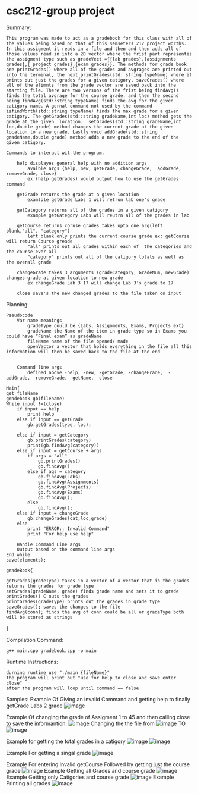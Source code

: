 # csc212-group project
Summary:
	
	This program was made to act as a gradebook for this class with all of the values being based on that of this semseters 212 project worths. In this assigment it reads in a file and then and then adds all of those values read in into a 2D vector where the frist part representes the assigment type such as gradeVect ={{lab grades},{assignments grades},{ project grades},{exam grades}}. The methods for grade book are printGrades() where all of the grades and avgrages are printed out into the terminal, the next printGrades(std::string typeName) where it prints out just the grades for a given catigory, saveGrades() where all of the elimnts from the grade vector are saved back into the starting file. There are two versons of the frist being findAvg() finds the total avgrage for the course grade. and then the second being findAvg(std::string typeName) finds the avg for the given catigory name. A gernal command not used by the command isfindWorth(std::string typeName) finds the max grade for a given catigory. The getGrades(std::string gradeName,int loc) method gets the grade at the given  location.  setGrades(std::string gradeName,int loc,double grade) method changes the current grade at the given location to a new grade. Lastly void addGrade(std::string gradeName,double grade) method adds a new grade to the end of the given catigory. 
	
	Commands to interact wit the program.
 
		help displayes general help with no addition args
			avalble args {help, new, getGrade, changeGrade,  addGrade, removeGrade, close}
			ex (help getGrades) would output how to use the getGrades command

		getGrade returns the grade at a given location
			examlple getGrade Labs 1 will retrun lab one's grade 

		getCategory returns all of the grades in a given catigory 
			example getGategory Labs will reutrn all of the grades in lab

		getCourse returns coruse grades takes upto one arg(left blank,"all", "category")
			left blank only prints the current course grade ex: getCourse will return Course greade
			"all" prints out all grades within each of  the categories and the course ever all
			"category" prints out all of the catigory totals as well as the overall grade 
		 
		changeGrade takes 3 arguments (gradeCategory, GradeNum, newGrade) changes grade at given location to new grade
			ex changeGrade Lab 3 17 will change Lab 3's grade to 17
		
		close save's the new changed grades to the file taken on input
 

		

Planning:	

	Pseudocode
		Var name meanings 
			gradeType could be {Labs, Assignments, Exams, Projects ext}
			gradeName the Name of the item in grade type so in Exams you could have “Final exam” as gradeName
			fileName name of the file opened/ made
			openVector a vector that holds everything in the file all this information will then be saved back to the file at the end


		Command line args
			defined above -help, -new, -getGrade, -changeGrade,  -addGrade, -removeGrade, -getName, -close
			
	Main{
	get fileName
	gradebook gb(filename)	
	While input !=(close)
		if input == help
			print help
		else if input == getGrade
			gb.getGrades(type, loc);
			
		else if input = getCategory
			gb.printGrades(category)
			print(gb.findAvg(category))
		else if input = getCourse + args
			if args = "all"
				gb.printGrades()
				gb.findAvg()
			else if ags = category
				gb.findAvg(Labs)
				gb.findAvg(Assignments)
				gb.findAvg(Projects)
				gb.findAvg(Exams)
				gb.findAvg();
			else
				gb.findAvg();
		else if input = changeGrade
			gb.changeGrades(cat,loc,grade)
		else 
			print "ERROR:: Invalid Command"
			print "For help use help"
		
		Handle Command Line args
		Output based on the command line args 
	End while 
	save(elements);

	gradeBook{

	getGrades(gradeType) takes in a vector of a vector that is the grades returns the grades for grade type 
	setGrades(gradeName, grade) finds grade name and sets it to grade
	printGrades() C outs the grades 
	printGrades(gradeType) prints out the grades in grade type
	saveGrades(); saves the changes to the file
	findAvg(conn); finds the avg of conn could be all or gradeType both will be stored as strings

}

	


Compilation Command:

	g++ main.cpp gradebook.cpp -o main


Runtime Instructions:

	durning runtime use "./main {fileName}" 
	the program will print out "use for help to close and save enter close"
	after the program will loop until command == false 


Samples:
Example Of Giving an invalid Command and getting help to finally getGrade Labs 2 grade
![image](https://user-images.githubusercontent.com/79720949/221473081-832d9aec-7ee0-4375-8d76-bf29460ddf96.png)

Example Of changing the grade of Assigment 1 to 45 and then calling close to save the informantion.
![image](https://user-images.githubusercontent.com/79720949/221474473-84953618-97b4-41e1-b647-c74424e43a5b.png)
Changing the the file from 
![image](https://user-images.githubusercontent.com/79720949/221474542-9d9bf053-63df-43ed-b33b-565194cd6dae.png)
TO
![image](https://user-images.githubusercontent.com/79720949/221474670-1e4fb71e-59eb-4e1a-839b-e934474e8875.png)


Example for getting the total grades in a catigory
![image](https://user-images.githubusercontent.com/79720949/221475534-3bb2977d-1f19-4b45-ac11-61347784a868.png)
![image](https://user-images.githubusercontent.com/79720949/221475614-d99915c5-cc9c-4919-9f56-b21559afbb08.png)

Example For getting a singal grade
![image](https://user-images.githubusercontent.com/79720949/221475723-e398d369-eb65-4fe9-aeaf-8bc7220d05b0.png)

Example For entering Invalid getCourse Followed by getting just the course grade
![image](https://user-images.githubusercontent.com/79720949/221477520-2dfafc0b-d261-4963-b0ae-9a0e86d0821e.png)
Example Getting all Grades and course grade
![image](https://user-images.githubusercontent.com/79720949/221477730-07cb8cf1-5c64-4e21-9ee5-72e0e65ec4d2.png)
Example Getting only Catigories and course grade
![image](https://user-images.githubusercontent.com/79720949/221478205-9594cd7e-36f2-4dc4-93a1-6ebd8f540a6c.png)
Example Printing all grades
![image](https://user-images.githubusercontent.com/79720949/221478287-720f04ea-2212-4511-868a-f7ee7ee67344.png)

